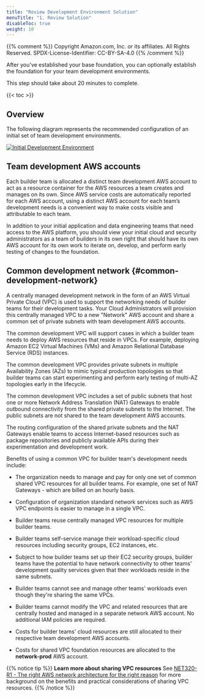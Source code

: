 ```yaml
---
title: "Review Development Environment Solution"
menuTitle: "1. Review Solution"
disableToc: true
weight: 10
---
```


{{% comment %}}
Copyright Amazon.com, Inc. or its affiliates. All Rights Reserved.
SPDX-License-Identifier: CC-BY-SA-4.0
{{% /comment %}}

After you've established your base foundation, you can optionally establish the foundation for your team development environments.

This step should take about 20 minutes to complete.

{{< toc >}}

## Overview

The following diagram represents the recommended configuration of an initial set of team development environments.

[![Initial Development Environment](/images/03-dev/initial-foundation-dev.png?height=600px)](/images/03-dev/initial-foundation-dev.png)

## Team development AWS accounts

Each builder team is allocated a distinct team development AWS account to act as a resource container for the AWS resources a team creates and manages on its own.  Since AWS service costs are automatically reported for each AWS account, using a distinct AWS account for each team’s development needs is a convenient way to make costs visible and attributable to each team.

In addition to your initial application and data engineering teams that need access to the AWS platform, you should view your initial cloud and security administrators as a team of builders in its own right that should have its own AWS account for its own work to iterate on, develop, and perform early testing of changes to the foundation.

## Common development network {#common-development-network}

A centrally managed development network in the form of an AWS Virtual Private Cloud (VPC) is used to support the networking needs of builder teams for their development tasks.  Your Cloud Administrators will provision this centrally managed VPC to a new "Network" AWS account and share a common set of private subnets with team development AWS accounts.

The common development VPC will support cases in which a builder team needs to deploy AWS resources that reside in VPCs. For example, deploying Amazon EC2 Virtual Machines (VMs) and Amazon Relational Database Service (RDS) instances.

The common development VPC provides private subnets in multiple Availability Zones (AZs) to mimic typical production topologies so that builder teams can start experimenting and perform early testing of multi-AZ topologies early in the lifecycle.

The common development VPC includes a set of public subnets that host one or more Network Address Translation (NAT) Gateways to enable outbound connectivity from the shared private subnets to the Internet.  The public subnets are not shared to the team development AWS accounts.

The routing configuration of the shared private subnets and the NAT Gateways enable teams to access Internet-based resources such as package repositories and publicly available APIs during their experimentation and development work.

Benefits of using a common VPC for builder team's development needs include:

+ The organization needs to manage and pay for only one set of common shared VPC resources for all builder teams. For example, one set of NAT Gateways - which are billed on an hourly basis.

+ Configuration of organization standard network services such as AWS VPC endpoints is easier to manage in a single VPC.

+ Builder teams reuse centrally managed VPC resources for multiple builder teams.

+ Builder teams self-service manage their workload-specific cloud resources including security groups, EC2 instances, etc.

+ Subject to how builder teams set up their EC2 security groups, builder teams have the potential to have network connectivity to other teams' development quality services given that their workloads reside in the same subnets.

+ Builder teams cannot see and manage other teams' workloads even though they're sharing the same VPCs.

+ Builder teams cannot modify the VPC and related resources that are centrally hosted and managed in a separate network AWS account. No additional IAM policies are required.

+ Costs for builder teams' cloud resources are still allocated to their respective team development AWS accounts.

+ Costs for shared VPC foundation resources are allocated to the **network-prod** AWS account.

{{% notice tip %}}
**Learn more about sharing VPC resources** See [NET320-R1 - The right AWS network architecture for the right reason](https://youtu.be/Ot1kcQfUIdg?t=1003) for more background on the benefits and practical considerations of sharing VPC resources.
{{% /notice %}}

